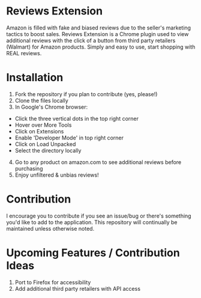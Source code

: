 # Reviews Extension
Amazon is filled with fake and biased reviews due to the seller's marketing tactics to boost sales. Reviews Extension is a Chrome plugin used to view additional reviews with the click of a button from third party retailers (Walmart) for Amazon products. Simply and easy to use, start shopping with REAL reviews.

# Installation
1. Fork the repository if you plan to contribute (yes, please!)
2. Clone the files locally
3. In Google's Chrome browser:
  - Click the three vertical dots in the top right corner
  - Hover over More Tools
  - Click on Extensions
  - Enable 'Developer Mode' in top right corner
  - Click on Load Unpacked
  - Select the directory locally
4. Go to any product on amazon.com to see additional reviews before purchasing
5. Enjoy unfiltered & unbias reviews!

# Contribution
I encourage you to contribute if you see an issue/bug or there's something you'd like to add to the application. This repository will continually be maintained unless otherwise noted.

# Upcoming Features / Contribution Ideas
1. Port to Firefox for accessibility
2. Add additional third party retailers with API access
